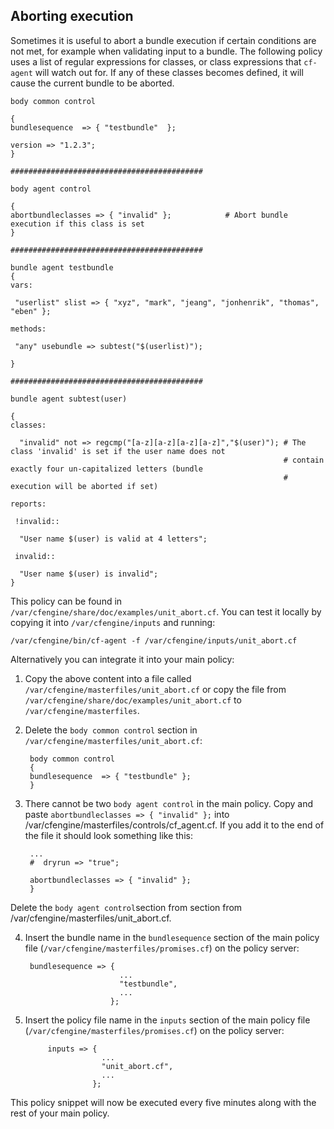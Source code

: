 ## Aborting execution

Sometimes it is useful to abort a bundle execution if certain conditions are not met, for example when validating input to a bundle. The following policy uses a list of regular expressions for classes, or class expressions that `cf-agent` will watch out for. If any of these classes becomes defined, it will cause the current bundle to be aborted.

    body common control

    {
    bundlesequence  => { "testbundle"  };

    version => "1.2.3";
    }

    ###########################################

    body agent control

    {
    abortbundleclasses => { "invalid" };            # Abort bundle execution if this class is set
    }

    ###########################################

    bundle agent testbundle
    {
    vars:

     "userlist" slist => { "xyz", "mark", "jeang", "jonhenrik", "thomas", "eben" };

    methods:

     "any" usebundle => subtest("$(userlist)");

    }

    ###########################################

    bundle agent subtest(user)

    {
    classes:

      "invalid" not => regcmp("[a-z][a-z][a-z][a-z]","$(user)"); # The class 'invalid' is set if the user name does not
                                                                 # contain exactly four un-capitalized letters (bundle
                                                                 # execution will be aborted if set)

    reports:

     !invalid::

      "User name $(user) is valid at 4 letters";

     invalid::

      "User name $(user) is invalid";
    }

This policy can be found in `/var/cfengine/share/doc/examples/unit_abort.cf`. You can test it locally by copying it into `/var/cfengine/inputs` and running:

	/var/cfengine/bin/cf-agent -f /var/cfengine/inputs/unit_abort.cf

Alternatively you can integrate it into your main policy:

1. Copy the above content into a file called `/var/cfengine/masterfiles/unit_abort.cf` or copy the file from `/var/cfengine/share/doc/examples/unit_abort.cf` to `/var/cfengine/masterfiles`.

2. Delete the `body common control` section in `/var/cfengine/masterfiles/unit_abort.cf`:

		body common control
		{
		bundlesequence  => { "testbundle" };
		}

3. There cannot be two `body agent control` in the main policy. Copy and paste `abortbundleclasses => { "invalid" };` into /var/cfengine/masterfiles/controls/cf_agent.cf. If you add it to the end of the file it should look something like this:

        ...
        #  dryrun => "true";
        
        abortbundleclasses => { "invalid" };
        }

Delete the `body agent control`section from section from /var/cfengine/masterfiles/unit_abort.cf.

4. Insert the bundle name in the `bundlesequence` section of the main policy file (`/var/cfengine/masterfiles/promises.cf`) on the policy server:

	    bundlesequence => {
		                    ...
		                    "testbundle",
		                    ...
		                  };

5. Insert the policy file name in the `inputs` section of the main policy file (`/var/cfengine/masterfiles/promises.cf`) on the policy server:

            inputs => {
                        ...
                        "unit_abort.cf",
                        ...
                      };

This policy snippet will now be executed every five minutes along with the rest of your main policy.
